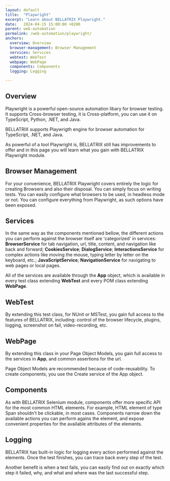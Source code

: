```yaml
---
layout: default
title:  "Playwright"
excerpt: "Learn about BELLATRIX Playwright."
date:   2024-04-15 15:00:00 +0200
parent: web-automation
permalink: /web-automation/playwright/
anchors:
  overview: Overview
  browser-management: Browser Management
  services: Services
  webtest: WebTest
  webpage: WebPage
  components: Components
  logging: Logging

---
```

Overview
--------
Playwright is a powerful open-source automation libary for browser testing. It supports Cross-browser testing, it is Cross-platform, you can use it on TypeScript, Python, .NET, and Java.

BELLATRIX supports Playwrigth engine for browser automation for TypeScript, .NET, and Java. 

As powerful of a tool Playwright is, BELLATRIX still has improvements to offer and in this page you will learn what you gain with BELLATRIX Playwright module.

Browser Management
------------
For your convenience, BELLATRIX Playwright covers entirely the logic for creating Browsers and also their disposal. You can simply focus on writing tests. You can easily configure what browsers to be used, in headless mode or not. You can configure everything from Playwright, as such options have been exposed.

Services
------------

In the same way as the components mentioned bellow, the different actions you can perform against the browser itself are 'categorized' in services: **BrowserService** for tab navigation, url, title, content, and navigation like back and forward; **CookiesService**; **DialogService**; **InteractionsService** for complex actions like moving the mouse, typing letter by letter on the keyboard, etc.; **JavaScriptService**; **NavigationService** for navigating to web pages or local pages.

All of the services are available through the **App** object, which is available in every test class extending **WebTest** and every POM class extending **WebPage**.

WebTest
------------
By extending this test class, for NUnit or MSTest, you gain full access to the features of BELLATRIX, including: control of the browser lifecycle, plugins, logging, screenshot on fail, video-recording, etc.

WebPage
------------
By extending this class in your Page Object Models, you gain full access to the services in **App**, and common assertions for the url.

Page Object Models are recommended because of code-reusability. To create components, you use the Create service of the App object.

Components
------------
As with BELLATRIX Selenium module, components offer more specific API for the most common HTML elements. For example, HTML element of type Span shouldn't be clickable, in most cases. Components narrow down the available actions you can perform agains the element, and expose convenient properties for the available attributes of the elements.

Logging
------------
BELLATRIX has built-in logic for logging every action performed against the elements. Once the test finishes, you can trace back every step of the test.

Another benefit is when a test fails, you can easily find out on exactly which step it failed, why, and what and where was the last successful step.